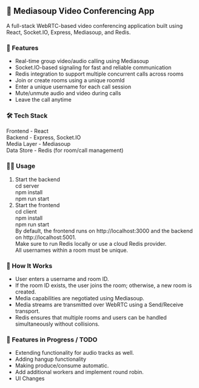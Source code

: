 
## 🎥 Mediasoup Video Conferencing App

A full-stack WebRTC-based video conferencing application built using React, Socket.IO, Express, Mediasoup, and Redis.

### 🚀 Features

- Real-time group video/audio calling using Mediasoup
- Socket.IO-based signaling for fast and reliable communication
- Redis integration to support multiple concurrent calls across rooms
- Join or create rooms using a unique roomId
- Enter a unique username for each call session
- Mute/unmute audio and video during calls
- Leave the call anytime

### 🛠️ Tech Stack

Frontend    - 	React  
Backend	    -   Express, Socket.IO  
Media Layer -	Mediasoup  
Data Store	-   Redis (for room/call management)  

### 🧑‍💻 Usage

1. Start the backend   
cd server   
npm install   
npm run start   
2. Start the frontend   
cd client   
npm install   
npm run start   
By default, the frontend runs on http://localhost:3000 and the backend on http://localhost:5001.  
Make sure to run Redis locally or use a cloud Redis provider.  
All usernames within a room must be unique.  

### 📡 How It Works

- User enters a username and room ID.
- If the room ID exists, the user joins the room; otherwise, a new room is created.
- Media capabilities are negotiated using Mediasoup.
- Media streams are transmitted over WebRTC using a Send/Receive transport.
- Redis ensures that multiple rooms and users can be handled simultaneously without collisions.

### 🧪 Features in Progress / TODO

- Extending functionality for audio tracks as well.
- Adding hangup functionality
- Making produce/consume automatic.
- Add additional workers and implement round robin.
- UI Changes
